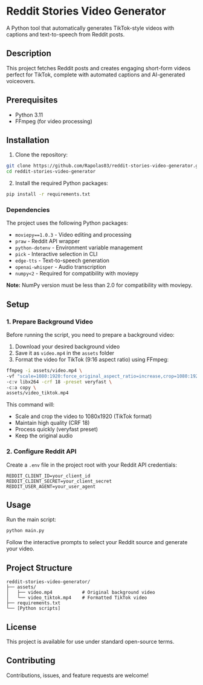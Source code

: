 # Reddit Stories Video Generator

A Python tool that automatically generates TikTok-style videos with captions and text-to-speech from Reddit posts.

## Description

This project fetches Reddit posts and creates engaging short-form videos perfect for TikTok, complete with automated captions and AI-generated voiceovers.

## Prerequisites

- Python 3.11
- FFmpeg (for video processing)

## Installation

1. Clone the repository:
```bash
git clone https://github.com/Rapolas03/reddit-stories-video-generator.git
cd reddit-stories-video-generator
```

2. Install the required Python packages:
```bash
pip install -r requirements.txt
```

### Dependencies

The project uses the following Python packages:
- `moviepy==1.0.3` - Video editing and processing
- `praw` - Reddit API wrapper
- `python-dotenv` - Environment variable management
- `pick` - Interactive selection in CLI
- `edge-tts` - Text-to-speech generation
- `openai-whisper` - Audio transcription
- `numpy<2` - Required for compatibility with moviepy

**Note:** NumPy version must be less than 2.0 for compatibility with moviepy.

## Setup

### 1. Prepare Background Video

Before running the script, you need to prepare a background video:

1. Download your desired background video
2. Save it as `video.mp4` in the `assets` folder
3. Format the video for TikTok (9:16 aspect ratio) using FFmpeg:

```bash
ffmpeg -i assets/video.mp4 \
-vf "scale=1080:1920:force_original_aspect_ratio=increase,crop=1080:1920" \
-c:v libx264 -crf 18 -preset veryfast \
-c:a copy \
assets/video_tiktok.mp4
```

This command will:
- Scale and crop the video to 1080x1920 (TikTok format)
- Maintain high quality (CRF 18)
- Process quickly (veryfast preset)
- Keep the original audio

### 2. Configure Reddit API

Create a `.env` file in the project root with your Reddit API credentials:
```
REDDIT_CLIENT_ID=your_client_id
REDDIT_CLIENT_SECRET=your_client_secret
REDDIT_USER_AGENT=your_user_agent
```

## Usage

Run the main script:
```bash
python main.py
```

Follow the interactive prompts to select your Reddit source and generate your video.

## Project Structure

```
reddit-stories-video-generator/
├── assets/
│   ├── video.mp4           # Original background video
│   └── video_tiktok.mp4    # Formatted TikTok video
├── requirements.txt
└── [Python scripts]
```

## License

This project is available for use under standard open-source terms.

## Contributing

Contributions, issues, and feature requests are welcome!